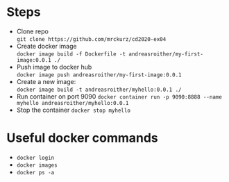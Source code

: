 # Steps

- Clone repo  
  `git clone https://github.com/mrckurz/cd2020-ex04`
- Create docker image  
  `docker image build -f Dockerfile -t andreasroither/my-first-image:0.0.1 ./`
- Push image to docker hub  
  `docker image push andreasroither/my-first-image:0.0.1`
- Create a new image:  
  `docker image build -t andreasroither/myhello:0.0.1 ./`
- Run container on port 9090
  `docker container run -p 9090:8888 --name myhello andreasroither/myhello:0.0.1`
- Stop the container
  `docker stop myhello` 

# Useful docker commands
- `docker login`
- `docker images`
- `docker ps -a` 